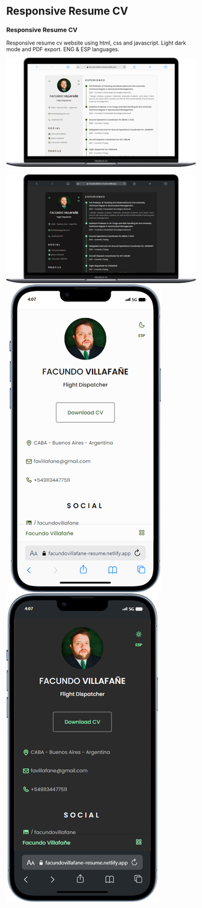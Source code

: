 # Responsive Resume CV

### Responsive Resume CV

Responsive resume cv website using html, css and javascript. Light dark mode and PDF export. ENG & ESP languages.

![Screenshot](desktopl.png) &nbsp;
![Screenshot](desktopdark.png) &nbsp;
![Screenshot](mobilel.png) &nbsp;
![Screenshot](mobiledark.png) 
